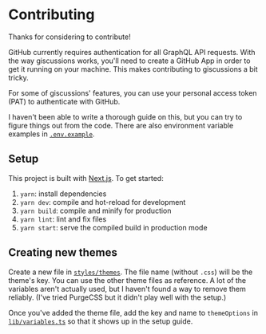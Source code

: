 # Contributing

Thanks for considering to contribute!

GitHub currently requires authentication for all GraphQL API requests. With
the way giscussions works, you'll need to create a GitHub App in order to get
it running on your machine. This makes contributing to giscussions a bit
tricky.

For some of giscussions' features, you can use your personal access token
(PAT) to authenticate with GitHub.

I haven't been able to write a thorough guide on this, but you can try to
figure things out from the code. There are also environment variable examples
in [`.env.example`][env-example].

## Setup

This project is built with [Next.js][next.js]. To get started:

1. `yarn`: install dependencies
2. `yarn dev`: compile and hot-reload for development
3. `yarn build`: compile and minify for production
4. `yarn lint`: lint and fix files
5. `yarn start`: serve the compiled build in production mode

## Creating new themes

Create a new file in [`styles/themes`][themes-dir]. The file name (without
`.css`) will be the theme's key. You can use the other theme files as reference.
A lot of the variables aren't actually used, but I haven't found a way to
remove them reliably. (I've tried PurgeCSS but it didn't play well with the
setup.)

Once you've added the theme file, add the key and name to `themeOptions` in
[`lib/variables.ts`][variables] so that it shows up in the setup guide.

[env-example]: .env.example
[next.js]: https://github.com/vercel/next.js
[themes-dir]: styles/themes
[variables]: lib/variables.ts
